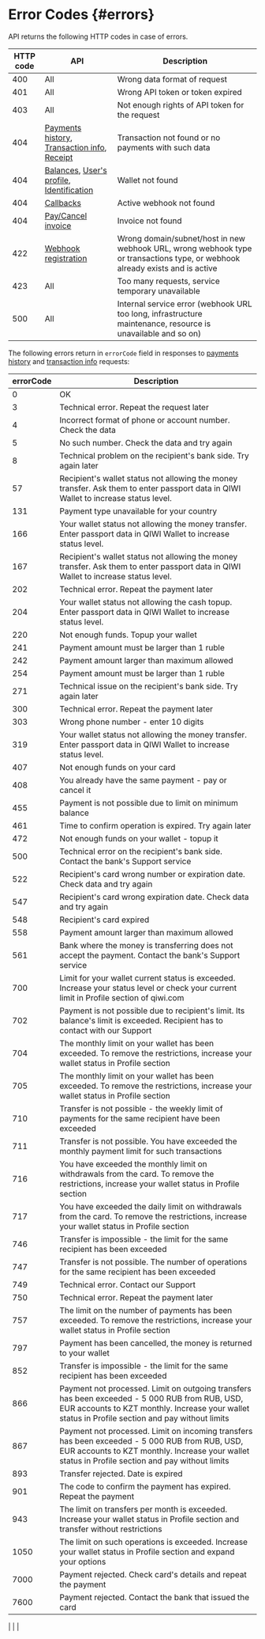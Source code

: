 
# Error Codes {#errors}

API returns the following HTTP codes in case of errors.

HTTP code | API | Description
---|-----|---------
400 | All | Wrong data format of request
401 | All | Wrong API token or token expired
403 | All | Not enough rights of API token for the request
404 | [Payments history](#payments_history), [Transaction info](#txn_info), [Receipt](#payment_receipt) | Transaction not found or no payments with such data
404 | [Balances](#balance), [User's profile](#profile), [Identification](#identification) | Wallet not found
404 | [Callbacks](#webhook) | Active webhook not found
404 | [Pay/Cancel invoice](#paywallet_invoice) | Invoice not found
422 | [Webhook registration](#hook_reg) | Wrong domain/subnet/host in new webhook URL, wrong webhook type or transactions type, or webhook already exists and is active
423 | All | Too many requests, service temporary unavailable
500 | All | Internal service error (webhook URL too long, infrastructure maintenance, resource is unavailable and so on)

<a name="errorCode"/>

The following errors return in `errorCode` field in responses to [payments history](#payments_history) and [transaction info](#txn_info) requests:

errorCode | Description
----|------
0 |OK
3 |Technical error. Repeat the request later
4 |Incorrect format of phone or account number. Check the data
5 |No such number. Check the data and try again
8 |Technical problem on the recipient's bank side. Try again later
57 | Recipient's wallet status not allowing the money transfer. Ask them to enter passport data in QIWI Wallet to increase status level.
131 |Payment type unavailable for your country
166 |Your wallet status not allowing the money transfer. Enter passport data in QIWI Wallet to increase status level.
167 |Recipient's wallet status not allowing the money transfer. Ask them to enter passport data in QIWI Wallet to increase status level.
202 |Technical error. Repeat the payment later
204 |Your wallet status not allowing the cash topup. Enter passport data in QIWI Wallet to increase status level.
220 |Not enough funds. Topup your wallet
241 |Payment amount must be larger than 1 ruble
242 |Payment amount larger than maximum allowed
254 |Payment amount must be larger than 1 ruble
271 |Technical issue on the recipient's bank side. Try again later
300 |Technical error. Repeat the payment later
303 |Wrong phone number - enter 10 digits
319 |Your wallet status not allowing the money transfer. Enter passport data in QIWI Wallet to increase status level.
407 |Not enough funds on your card
408 |You already have the same payment - pay or cancel it
455 |Payment is not possible due to limit on minimum balance
461 |Time to confirm operation is expired. Try again later
472 |Not enough funds on your wallet - topup it
500 |Technical error on the recipient's bank side. Contact the bank's Support service
522 |Recipient's card wrong number or expiration date. Check data and try again
547 |Recipient's card wrong expiration date. Check data and try again
548 |Recipient's card expired
558 |Payment amount larger than maximum allowed
561 |Bank where the money is transferring does not accept the payment. Contact the bank's Support service
700 |Limit for your wallet current status is exceeded. Increase your status level or check your current limit in Profile section of qiwi.com
702 |Payment is not possible due to recipient's limit. Its balance's limit is exceeded. Recipient has to contact with our Support
704 |The monthly limit on your wallet has been exceeded. To remove the restrictions, increase your wallet status in Profile section
705 |The monthly limit on your wallet has been exceeded. To remove the restrictions, increase your wallet status in Profile section
710 | Transfer is not possible - the weekly limit of payments for the same recipient have been exceeded
711 | Transfer is not possible. You have exceeded the monthly payment limit for such transactions
716 |You have exceeded the monthly limit on withdrawals from the card. To remove the restrictions, increase your wallet status in Profile section
717 |You have exceeded the daily limit on withdrawals from the card. To remove the restrictions, increase your wallet status in Profile section
746 |Transfer is impossible - the limit for the same recipient has been exceeded
747 |Transfer is not possible. The number of operations for the same recipient has been exceeded
749 |Technical error. Contact our Support
750 |Technical error. Repeat the payment later
757 |The limit on the number of payments has been exceeded. To remove the restrictions, increase your wallet status in Profile section
797 |Payment has been cancelled, the money is returned to your wallet
852 |Transfer is impossible - the limit for the same recipient has been exceeded
866 |Payment not processed. Limit on outgoing transfers has been exceeded - 5 000 RUB from RUB, USD, EUR accounts to KZT monthly. Increase your wallet status in Profile section and pay without limits
867 |Payment not processed. Limit on incoming transfers has been exceeded - 5 000 RUB from RUB, USD, EUR accounts to KZT monthly. Increase your wallet status in Profile section and pay without limits
893 |Transfer rejected. Date is expired
901 |The code to confirm the payment has expired. Repeat the payment
943 |The limit on transfers per month is exceeded. Increase your wallet status in Profile section and transfer without restrictions
1050 |The limit on such operations is exceeded. Increase your wallet status in Profile section and expand your options
7000 |Payment rejected. Check card's details and repeat the payment
7600 |Payment rejected. Contact the bank that issued the card
 |
 |
 |
